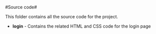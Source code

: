 #Source code#

This folder contains all the source code for the project.

*	**login** - Contains the related HTML and CSS code for the login page

